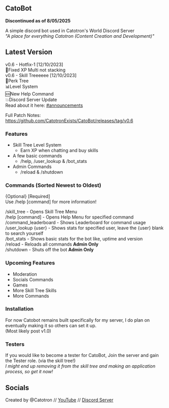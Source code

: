 ## CatoBot
**Discontinued as of 8/05/2025**

A simple discord bot used in Catotron's World Discord Server\
_"A place for everything Catotron (Content Creation and Development)"_

## Latest Version
v0.6 - Hotfix-1 [12/10/2023]\
🔧Fixed XP Multi not stacking\
v0.6 - Skill Treeeeee [12/10/2023]\
🌳Perk Tree\
📊Level System\
🆘New Help Command\
💥Discord Server Update\
Read about it here: [#announcements](https://discord.com/channels/739608667594162206/739609803365810176/1161435227793670215)

Full Patch Notes: https://github.com/CatotronExists/CatoBot/releases/tag/v0.6

### Features
- Skill Tree Level System
    - Earn XP when chatting and buy skills
- A few basic commands
    - /help, /user_lookup & /bot_stats
- Admin Commands
    - /reload & /shutdown

### Commands (Sorted Newest to Oldest)
{Optional} [Required]\
Use /help [command] for more information!

/skill_tree - Opens Skill Tree Menu\
/help [command] - Opens Help Menu for specified command\
/command_leaderboard - Shows Leaderboard for command usage\
/user_lookup {user} - Shows stats for specified user, leave the {user} blank to search yourself\
/bot_stats - Shows basic stats for the bot like, uptime and version\
/reload - Reloads all commands **Admin Only**\
/shutdown - Shuts off the bot **Admin Only**

### Upcoming Features
- Moderation
- Socials Commands
- Games
- More Skill Tree Skills
- More Commands

### Installation
For now Catobot remains built specifically for my server, I do plan on eventually making it so others can set it up.\
(Most likely post v1.0)

### Testers
If you would like to become a tester for CatoBot, Join the server and gain the Tester role. (via the skill tree!)\
_I might end up removing it from the skill tree and making an application process, so get it now!_

## Socials
Created by @Catotron // [YouTube](youtube.com/@catotron) // [Discord Server](discord.gg/vxZnsy2)
